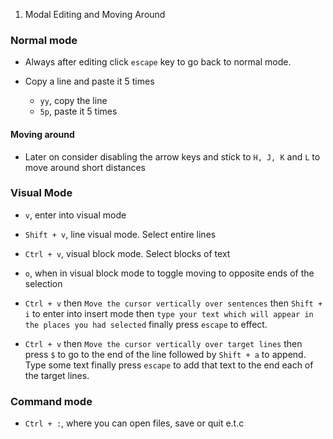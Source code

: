 1. Modal Editing and Moving Around

### Normal mode

- Always after editing click `escape` key to go back to normal mode.

- Copy a line and paste it 5 times
    - `yy`, copy the line
    - `5p`, paste it 5 times

#### Moving around

- Later on consider disabling the arrow keys and stick to `H, J, K` and `L`
to move around short distances


### Visual Mode

- `v`, enter into visual mode
- `Shift + v`, line visual mode. Select entire lines
- `Ctrl + v`, visual block mode. Select blocks of text
- `o`, when in visual block mode to toggle moving to opposite ends of the selection

- `Ctrl + v` then `Move the cursor vertically over sentences` then `Shift + i` to enter
into insert mode then `type your text which will appear in the places you had selected`
finally press `escape` to effect.

- `Ctrl + v` then `Move the cursor vertically over target lines` then press `$` to go 
to the end of the line followed by `Shift + a` to append. Type some text finally
press `escape` to add that text to the end each of the target lines. 


### Command mode

- `Ctrl + :`, where you can open files, save or quit e.t.c


